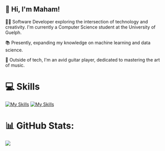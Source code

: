 ## 👋 Hi, I'm Maham!

👩‍💻 Software Developer exploring the intersection of technology and creativity. I'm currently a Computer Science student at the University of Guelph.

📚 Presently, expanding my knowledge on machine learning and data science.

🎸 Outside of tech, I'm an avid guitar player, dedicated to mastering the art of music.

# 💻 Skills


[![My Skills](https://skillicons.dev/icons?i=python,c,java,html,css,javascript,r,sqlite,&perline=8)](https://skillicons.dev)
[![My Skills](https://skillicons.dev/icons?i=vscode,git,docker,jquery)](https://skillicons.dev)


# 📊 GitHub Stats:

![](https://github-readme-streak-stats.herokuapp.com/?user=maham-tariq5&theme=tokyonight&hide_border=false)<br/>


